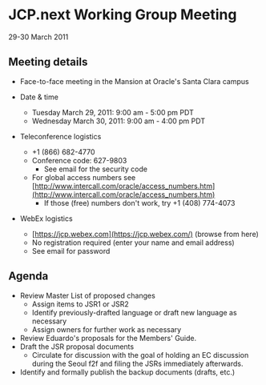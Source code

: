 # JCP.next Working Group Meeting  
29-30 March 2011

## Meeting details

*   Face-to-face meeting in the Mansion at Oracle's Santa Clara campus
*   Date & time
    *   Tuesday March 29, 2011: 9:00 am - 5:00 pm PDT
    *   Wednesday March 30, 2011: 9:00 am - 4:00 pm PDT  

*   Teleconference logistics
    *   +1 (866) 682-4770
    *   Conference code: 627-9803
        *   See email for the security code
    *   For global access numbers see [http://www.intercall.com/oracle/access_numbers.htm](http://www.intercall.com/oracle/access_numbers.htm)
        *   If those (free) numbers don't work, try +1 (408) 774-4073
*   WebEx[](https://jcp.webex.com/jcp/j.php?ED=144242297&UID=491098062&PW=NMDI4ZjE2NmQ4&RT=MiM0) logistics
    *   [https://jcp.webex.com](https://jcp.webex.com/) (browse from here)
    *   No registration required (enter your name and email address)
    *   See email for password

## **Agenda**

*   Review Master List of proposed changes
    *   Assign items to JSR1 or JSR2
    *   Identify previously-drafted language or draft new language as necessary
    *   Assign owners for further work as necessary
*   Review Eduardo's proposals for the Members' Guide.
*   Draft the JSR proposal documents
    *   Circulate for discussion with the goal of holding an EC discussion during the Seoul f2f and filing the JSRs immediately afterwards.
*   Identify and formally publish the backup documents (drafts, etc.)